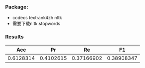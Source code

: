 ### Package:
* codecs textrank4zh nltk
* 需要下载nltk.stopwords

### Results
| Acc | Pr | Re | F1 |
| - | - | - | - |
| 0.6128314 | 0.4102615 | 0.37166902 | 0.38908347 | 